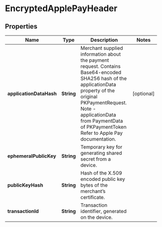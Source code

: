 
# EncryptedApplePayHeader

## Properties
Name | Type | Description | Notes
------------ | ------------- | ------------- | -------------
**applicationDataHash** | **String** | Merchant supplied information about the payment request. Contains Base64-encoded SHA256 hash of the applicationData property of the original PKPaymentRequest. Note - applicationData from PaymentData of PKPaymentToken Refer to Apple Pay documentation. |  [optional]
**ephemeralPublicKey** | **String** | Temporary key for generating shared secret from a device. | 
**publicKeyHash** | **String** | Hash of the X.509 encoded public key bytes of the merchant’s certificate. | 
**transactionId** | **String** | Transaction identifier, generated on the device. | 



